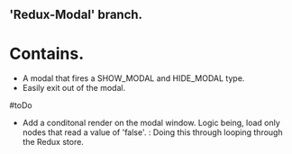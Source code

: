 ## 'Redux-Modal' branch.

# Contains. 
- A modal that fires a SHOW_MODAL and HIDE_MODAL type. 
- Easily exit out of the modal. 

#toDo
- Add a conditonal render on the modal window. Logic being, load only nodes that read a value of 'false'. 
: Doing this through looping through the Redux store. 



